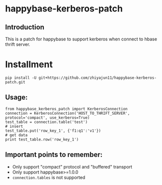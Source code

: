 # happybase-kerberos-patch

## Introduction
This is a patch for happybase to support kerberos when connect to hbase thrift server.

# Installment
    pip install -U git+https://github.com/zhiyajun11/happybase-kerberos-patch.git

## Usage:
    from happybase_kerberos_patch import KerberosConnection
    connection = KerberosConnection('HOST_TO_THRIFT_SERVER', protocol='compact', use_kerberos=True)
    test_table = connection.table('test')
    # insert
    test_table.put('row_key_1', {'f1:q1':'v1'})
    # get data
    print test_table.row('row_key_1')

## Important points to remember:
* Only support "compact" protocol and "buffered" transport
* Only support happybase>=1.0.0
* `connection.tables` is not supported
